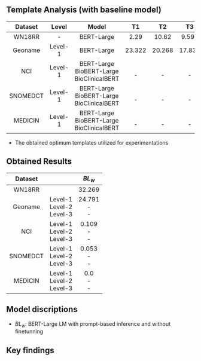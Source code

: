 

## Template Analysis (with baseline model)

| Dataset | Level | Model | T1 | T2 | T3 | T4 | T5 | T6 | T7 | T8 |
|:---:|:---:|:---:|:---:|:---:|:---:|:---:|:---:|:---:|:---:|:---:|
|WN18RR |-|BERT-Large| 2.29 | 10.62 | 9.595 | 21.992 | 5.079 | 21.915 | 9.906 | **32.269**|
|Geoname|Level-1|BERT-Large| 23.322 | 20.268 | 17.837 | **24.791** | 12.505 | 15.676 | 3.752 | 20.988 |
| NCI|Level-1|BERT-Large<br>BioBERT-Large<br>BioClinicalBERT| <br> - <br>  |<br> - <br> | <br>  - <br>   | <br> - <br>  | **0.109**<br>0.000<br>0.000 | 0.063<br>0.000<br>0.000 | 0.009<br>0.000<br>0.000 | 0.000<br>0.000<br>0.000|
|SNOMEDCT|Level-1|BERT-Large<br>BioBERT-Large<br>BioClinicalBERT|<br> - <br> |<br> - <br> |<br> - <br> |<br> - <br> | 0.048<br>0.000 <br>0.000 | **0.053**<br>0.000<br> 0.000  | 0.001<br>0.000 <br>0.000 | 0.004<br>0.000 <br>0.000 |
|MEDICIN|Level-1|BERT-Large<br>BioBERT-Large<br>BioClinicalBERT| <br> - <br> |<br> - <br> |<br> - <br> | <br> - <br>| 0.000<br>0.000<br>0.000  | 0.000<br>0.000<br>0.000  | 0.000<br>0.000<br>0.000  | 0.000<br>0.000<br>0.000 |

* The obtained optimum templates utilized for experimentations

## Obtained Results

| Dataset | | $BL_{w}$  |
|:---:|:---:|:---:|
|WN18RR | |32.269 |
|Geoname|Level-1<br>Level-2<br>Level-3|  24.791<br>-<br>- |
| NCI |Level-1<br>Level-2<br>Level-3 | 0.109<br>-<br>- | 
|SNOMEDCT|Level-1<br>Level-2<br>Level-3| 0.053<br>-<br>- | 
|MEDICIN|Level-1<br>Level-2<br>Level-3| 0.0<br>-<br>-| 

## Model discriptions

* $BL_{w}$: BERT-Large LM with prompt-based inference and without finetunning

## Key findings
